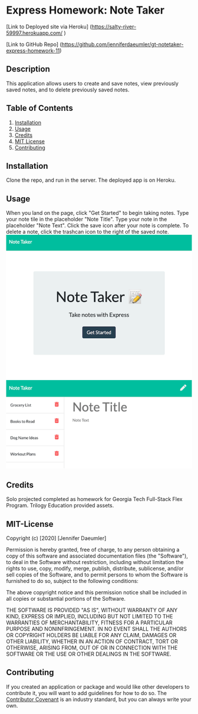 # Express Homework: Note Taker
[Link to Deployed site via Heroku] (https://salty-river-59997.herokuapp.com/
)

[Link to GitHub Repo] (https://github.com/jenniferdaeumler/gt-notetaker-express-homework-11)
## Description
This application allows users to create and save notes, view previously saved notes, and to delete previously saved notes.

## Table of Contents
1. [Installation](#installation)
2. [Usage](#usage)
3. [Credits](#credits)
4. [MIT License](#mit-license)
5. [Contributing](#contributing)

## Installation
Clone the repo, and run in the server.  The deployed app is on Heroku.

## Usage
When you land on the page, click "Get Started" to begin taking notes.  Type your note tile in the placeholder "Note Title".  Type your note in the placeholder "Note Text".  Click the save icon after your note is complete.  To delete a note, click the trashcan icon to the right of the saved note. 
![Homepage of App](public/assets/homepage.png)
![Note Taking Page](public/assets/notepage.png)

## Credits
Solo projected completed as homework for Georgia Tech Full-Stack Flex Program.
Trilogy Education provided assets. 

## MIT-License
Copyright (c) [2020] [Jennifer Daeumler]

Permission is hereby granted, free of charge, to any person obtaining a copy
of this software and associated documentation files (the "Software"), to deal
in the Software without restriction, including without limitation the rights
to use, copy, modify, merge, publish, distribute, sublicense, and/or sell
copies of the Software, and to permit persons to whom the Software is
furnished to do so, subject to the following conditions:

The above copyright notice and this permission notice shall be included in all
copies or substantial portions of the Software.

THE SOFTWARE IS PROVIDED "AS IS", WITHOUT WARRANTY OF ANY KIND, EXPRESS OR
IMPLIED, INCLUDING BUT NOT LIMITED TO THE WARRANTIES OF MERCHANTABILITY,
FITNESS FOR A PARTICULAR PURPOSE AND NONINFRINGEMENT. IN NO EVENT SHALL THE
AUTHORS OR COPYRIGHT HOLDERS BE LIABLE FOR ANY CLAIM, DAMAGES OR OTHER
LIABILITY, WHETHER IN AN ACTION OF CONTRACT, TORT OR OTHERWISE, ARISING FROM,
OUT OF OR IN CONNECTION WITH THE SOFTWARE OR THE USE OR OTHER DEALINGS IN THE
SOFTWARE.

## Contributing

If you created an application or package and would like other developers to contribute it, you will want to add guidelines for how to do so. The [Contributor Covenant](https://www.contributor-covenant.org/) is an industry standard, but you can always write your own.